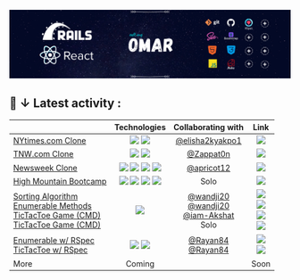 <head>
  <link rel="stylesheet" href="styles.css">
</head>
<body>

[![Header](header-rspec.png "Header")]()

## 💼 ↓ Latest activity  : 


|  | Technologies | Collaborating with | Link |
| ------------- |:-------------:|:-----:|:-----:|
| [NYtimes.com Clone](https://github.com/elisha2kyakpo1/New-york-times-Milestone) | ![](https://img.shields.io/badge/-HTML-000000) ![](https://img.shields.io/badge/-CSS-lightgray)  | [@elisha2kyakpo1](https://github.com/elisha2kyakpo1) | [![](https://img.shields.io/badge/LIVE-DEMO-red)](https://nobbier-pencils.000webhostapp.com/)  |
| [TNW.com Clone](https://github.com/Zappat0n/TNW-clone) | ![](https://img.shields.io/badge/-HTML5-EA6228) ![](https://img.shields.io/badge/-CSS3-32A2D6) | [@Zappat0n](https://github.com/Zappat0n) | [![](https://img.shields.io/badge/LIVE-DEMO-red)](https://zappat0n.github.io/TNW-clone/) |
| [Newsweek Clone](https://github.com/od-c0d3r/newsweek-clone) | ![](https://img.shields.io/badge/-HTML5-EA6228) ![](https://img.shields.io/badge/-CSS3-32A2D6) ![](https://img.shields.io/badge/-SASS-CF649A) ![](https://img.shields.io/badge/-Bootstrap4-563D7C)      |    [@apricot12](https://github.com/apricot12) | [![](https://img.shields.io/badge/LIVE-DEMO-red)](https://od-c0d3r.github.io/newsweek-clone/)  |
| [High Mountain Bootcamp](https://github.com/od-c0d3r/highmount) | ![](https://img.shields.io/badge/-HTML5-EA6228) ![](https://img.shields.io/badge/-CSS3-32A2D6) ![](https://img.shields.io/badge/-SASS-CF649A) ![](https://img.shields.io/badge/-Bootstrap4-563D7C) | Solo | [![](https://img.shields.io/badge/LIVE-DEMO-red)](https://od-c0d3r.github.io/highmount/) |
| [Sorting Algorithm](https://github.com/od-c0d3r/bubble-sort)<br>[Enumerable Methods](https://github.com/wandji20/Enumerables-)<br>[TicTacToe Game (CMD)](https://github.com/iam-Akshat/ruby-tic-tac-toe)<br>[TicTacToe Game (CMD)](https://github.com/od-c0d3r/TicTacToe) |  ![](https://img.shields.io/badge/-Ruby-880D04)   | [@wandji20](https://github.com/wandji20)<br>[@wandji20](https://github.com/wandji20)<br>[@iam-Akshat](https://github.com/iam-Akshat)<br>Solo | [![](https://img.shields.io/badge/LIVE-DEMO-red)](https://repl.it/@OmarRashad/Project-Bubble-Sorting-Algorithm)<br>[![](https://img.shields.io/badge/LIVE-DEMO-red)](https://repl.it/@OmarRashad/Project-Enumerables)<br>[![](https://img.shields.io/badge/LIVE-DEMO-red)](https://repl.it/@OmarRashad/ruby-tic-tac-toe#READ-ME.md)<br>[![](https://img.shields.io/badge/LIVE-DEMO-red)](https://repl.it/@OmarRashad/TicTacToa-v10#main.rb) |
| [Enumerable w/ RSpec](https://github.com/od-c0d3r/Enumerables-/tree/adding-tests)<br>[TicTacToe w/ RSpec](https://github.com/Rayan84/tic-tac-toe/tree/feature/adding_tests) |![](https://img.shields.io/badge/-Ruby-880D04) ![](https://img.shields.io/badge/-RSpec-E44343)|[@Rayan84](https://github.com/Rayan84)<br>[@Rayan84](https://github.com/Rayan84)| [![](https://img.shields.io/badge/LIVE-DEMO-red)](https://repl.it/@OmarRashad/Enumerables-)<br>[![](https://img.shields.io/badge/LIVE-DEMO-red)](https://repl.it/@OmarRashad/tic-tac-toe) |
| More  | Coming |  | Soon | 

</body>
